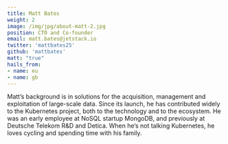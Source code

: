 ```yaml
---
title: Matt Bates
weight: 2
image: /img/jpg/about-matt-2.jpg
position: CTO and Co-founder
email: matt.bates@jetstack.io
twitter: 'mattbates25'
github: 'mattbates'
matt: "true"
hails_from:
- name: eu
- name: gb
---
```


Matt’s background is in solutions for the acquisition, management and exploitation of large-scale data. Since its launch, he has contributed widely to the Kubernetes project, both to the technology and to the ecosystem. He was an early employee at NoSQL startup MongoDB, and previously at Deutsche Telekom R&D and Detica. When he’s not talking Kubernetes, he loves cycling and spending time with his family.
